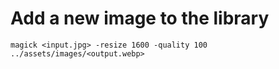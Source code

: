 # Add a new image to the library

```
magick <input.jpg> -resize 1600 -quality 100 ../assets/images/<output.webp>
```
